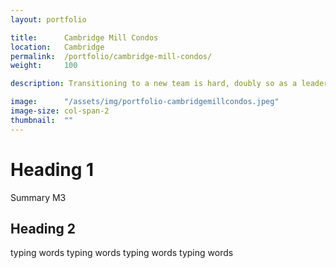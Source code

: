 ```yaml
---
layout: portfolio

title:      Cambridge Mill Condos
location:   Cambridge
permalink:  /portfolio/cambridge-mill-condos/
weight:     100

description: Transitioning to a new team is hard, doubly so as a leader.

image:      "/assets/img/portfolio-cambridgemillcondos.jpeg"
image-size: col-span-2
thumbnail:  ""
---
```


# Heading 1

Summary M3

## Heading 2

typing words typing words typing words typing words